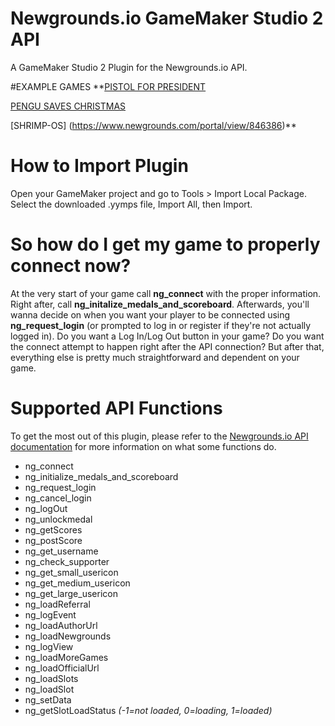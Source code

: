 # Newgrounds.io GameMaker Studio 2 API
A GameMaker Studio 2 Plugin for the Newgrounds.io API.

#EXAMPLE GAMES
**[PISTOL FOR PRESIDENT](https://www.newgrounds.com/portal/view/818229)

[PENGU SAVES CHRISTMAS](https://www.newgrounds.com/portal/view/825562)

[SHRIMP-OS]
(https://www.newgrounds.com/portal/view/846386)**

# How to Import Plugin
Open your GameMaker project and go to Tools > Import Local Package.
Select the downloaded .yymps file, Import All, then Import.

# So how do I get my game to properly connect now?
At the very start of your game call **ng_connect** with the proper information. Right after, call **ng_initalize_medals_and_scoreboard**.
Afterwards, you'll wanna decide on when you want your player to be connected using **ng_request_login** (or prompted to log in or register if they're not actually logged in). Do you want a Log In/Log Out button in your game? Do you want the connect attempt to happen right after the API connection? But after that, everything else is pretty much straightforward and dependent on your game.

# Supported API Functions
To get the most out of this plugin, please refer to the [Newgrounds.io API documentation](http://www.newgrounds.io/help/components/) for more information on what some functions do.

* ng_connect
* ng_initialize_medals_and_scoreboard
* ng_request_login
* ng_cancel_login
* ng_logOut
* ng_unlockmedal
* ng_getScores
* ng_postScore
* ng_get_username
* ng_check_supporter
* ng_get_small_usericon
* ng_get_medium_usericon
* ng_get_large_usericon
* ng_loadReferral
* ng_logEvent
* ng_loadAuthorUrl
* ng_loadNewgrounds
* ng_logView
* ng_loadMoreGames
* ng_loadOfficialUrl
* ng_loadSlots
* ng_loadSlot
* ng_setData
* ng_getSlotLoadStatus *(-1=not loaded, 0=loading, 1=loaded)*

